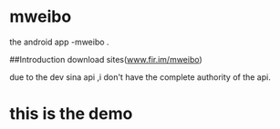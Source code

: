 # mweibo
the android app -mweibo .


##Introduction
download sites(www.fir.im/mweibo)

due to the dev sina api ,i don't have the complete authority of the api.
# this is the demo
